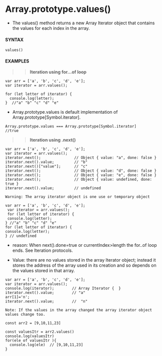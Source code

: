 # Array.prototype.values()

- The values() method returns a new Array Iterator object that contains the values for each index in the array.

#### **SYNTAX**

```
values()
```

#### **EXAMPLES**

> > **Iteration using for...of loop**

```
var arr = ['a', 'b', 'c', 'd', 'e'];
var iterator = arr.values();

for (let letter of iterator) {
  console.log(letter);
}  //"a" "b" "c" "d" "e"
```

- Array.prototype.values is default implementation of Array.prototype[Symbol.iterator].

```
Array.prototype.values === Array.prototype[Symbol.iterator]      //true
```

> > **Iteration using .next()**

```
var arr = ['a', 'b', 'c', 'd', 'e'];
var iterator = arr.values();
iterator.next();               // Object { value: "a", done: false }
iterator.next().value;         // "b"
iterator.next()["value"];      // "c"
iterator.next();               // Object { value: "d", done: false }
iterator.next();               // Object { value: "e", done: false }
iterator.next();               // Object { value: undefined, done: true }
iteraror.next().value;         // undefined
```

`Warning: The array iterator object is one use or temporary object`

```
var arr = ['a', 'b', 'c', 'd', 'e'];
 var iterator = arr.values();
 for (let letter of iterator) {
 console.log(letter);
} //"a" "b" "c" "d" "e"
for (let letter of iterator) {
console.log(letter);
} // undefined
```

- reason: When next().done=true or currentIndex>length the for..of loop ends. See Iteration protocols.

- Value: there are no values stored in the array Iterator object; instead it stores the address of the array used in its creation and so depends on the values stored in that array.

```
var arr = ['a', 'b', 'c', 'd', 'e'];
var iterator = arr.values();
console.log(iterator);        // Array Iterator {  }
iterator.next().value;        // "a"
arr[1]='n';
iterator.next().value;        //  "n"
```

`Note: If the values in the array changed the array iterator object values change too.`

```
const arr2 = [9,10,11,23]

const valuesItr = arr2.values()
console.log(valuesItr)
for(ele of valuesItr ){
  console.log(ele)  // [9,10,11,23]
}
```

